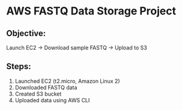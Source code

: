 # AWS FASTQ Data Storage Project

## Objective:
Launch EC2 → Download sample FASTQ → Upload to S3

## Steps:
1. Launched EC2 (t2.micro, Amazon Linux 2)
2. Downloaded FASTQ data
3. Created S3 bucket
4. Uploaded data using AWS CLI
